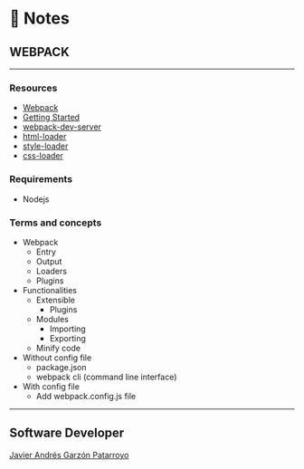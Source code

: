 # :memo: Notes
## WEBPACK
- - -
### Resources
* [Webpack](https://webpack.js.org/)
* [Getting Started](https://webpack.js.org/guides/getting-started/)
* [webpack-dev-server](https://github.com/webpack/webpack-dev-server)
* [html-loader](https://webpack.js.org/loaders/html-loader/)
* [style-loader](https://webpack.js.org/loaders/style-loader/)
* [css-loader](https://webpack.js.org/loaders/css-loader/)
### Requirements
* Nodejs
### Terms and concepts
* Webpack
  - Entry
  - Output
  - Loaders
  - Plugins
* Functionalities
  * Extensible
    - Plugins
  * Modules
    - Importing
    - Exporting
  - Minify code
* Without config file
  - package.json
  - webpack cli (command line interface)
* With config file
  - Add webpack.config.js file
- - -
## Software Developer
[Javier Andrés Garzón Patarroyo](https://javierandres.dev)
